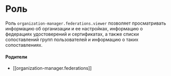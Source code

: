 # Роль

Роль `organization-manager.federations.viewer` позволяет просматривать информацию об организации и ее настройках, информацию о федерациях удостоверений и сертификатах, а также списки сопоставлений групп пользователей и информацию о таких сопоставлениях.


#### Родители

- [[organization-manager.federations]]
